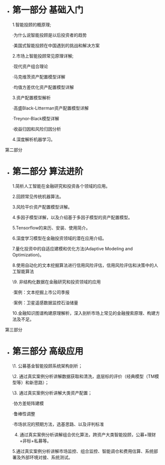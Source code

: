 - # 第一部分 基础入门

  1.智能投顾的概原理;

   ·为什么说智能投顾是以后投资者的趋势

   ·美国式智能投顾在中国遇到的挑战和解决方案

  2.市场上智能投顾常见原理详解;

   ·现代资产组合理论

   ·马克维茨资产配置模型详解

   ·均值方差优化资产配置模型详解

  3.资产配置模型解析

   ·高盛Black-Litterman资产配置模型详解

   ·Treynor-Black模型详解

   ·收益归因和风险归因分析

  4.深度解析机器学习。

第二部分

- # 第二部分 算法进阶

  1.简析人工智能在金融研究和投资各个领域的应用。

  2.回顾常见传统机器算法。

  3.风险平价资产配置模型详解。

  4.多因子模型详解，以及介绍基于多因子模型的资产配置模型。

  5.Tensorflow的来历、安装、使用简介。

  6.深度学习模型在金融投资领域的潜在应用介绍。

  7.量化投资中的自适应建模和优化方法(Adaptive Modeling and Optimization)。

  8.使用自动化的文本挖掘算法进行信用风险评估，信用风险评估和决策中的人工智能算法

  \9. 非结构化数据在金融研究和投资领域的应用

  ·案例：文本挖掘上市公司季报

  ·案例：卫星遥感数据监控石油储量

  10.金融知识图谱构建原理解析，深入剖析市场上常见的金融搜索原理、构建方法及不足。

第三部分

- # 第三部分 高级应用

  \1. 公募基金智能投顾系统架构剖析；

  \2. 通过真实案例分析讲解数据获取和清洗，底层标的评价（经典模型（TM模型等）和新思路）；

  \3. 通过真实案例分析讲解大类资产配置；

  ·协方差矩阵建模

  ·鲁棒性调整

  ·市场状况的预期方法，选基思路、以及评判标准

  4. 通过真实案例分析讲解组合优化算法，跨资产大类智能投顾，公募+理财+非标+私募等。

  5.通过真实案例分析讲解市场监控、组合监控、智能调仓和费用估算、系统部署及外部环境对接、系统测试。